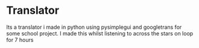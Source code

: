 # Translator
 Its a translator i made in python using pysimplegui and googletrans for some school project. I made this whilst listening to across the stars on loop for 7 hours
